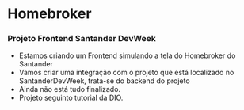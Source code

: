# Homebroker

### Projeto Frontend Santander DevWeek
- Estamos criando um Frontend simulando a tela do Homebroker do Santander
- Vamos criar uma integração com o projeto que está localizado no SantanderDevWeek, trata-se do backend do projeto
- Ainda não está tudo finalizado.
- Projeto seguinto tutorial da DIO.
